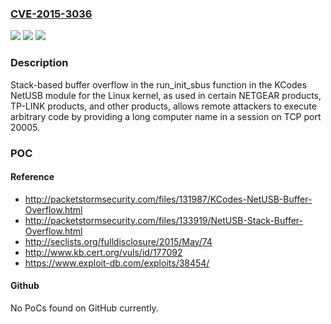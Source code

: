 ### [CVE-2015-3036](https://cve.mitre.org/cgi-bin/cvename.cgi?name=CVE-2015-3036)
![](https://img.shields.io/static/v1?label=Product&message=n%2Fa&color=blue)
![](https://img.shields.io/static/v1?label=Version&message=n%2Fa&color=blue)
![](https://img.shields.io/static/v1?label=Vulnerability&message=n%2Fa&color=brighgreen)

### Description

Stack-based buffer overflow in the run_init_sbus function in the KCodes NetUSB module for the Linux kernel, as used in certain NETGEAR products, TP-LINK products, and other products, allows remote attackers to execute arbitrary code by providing a long computer name in a session on TCP port 20005.

### POC

#### Reference
- http://packetstormsecurity.com/files/131987/KCodes-NetUSB-Buffer-Overflow.html
- http://packetstormsecurity.com/files/133919/NetUSB-Stack-Buffer-Overflow.html
- http://seclists.org/fulldisclosure/2015/May/74
- http://www.kb.cert.org/vuls/id/177092
- https://www.exploit-db.com/exploits/38454/

#### Github
No PoCs found on GitHub currently.


